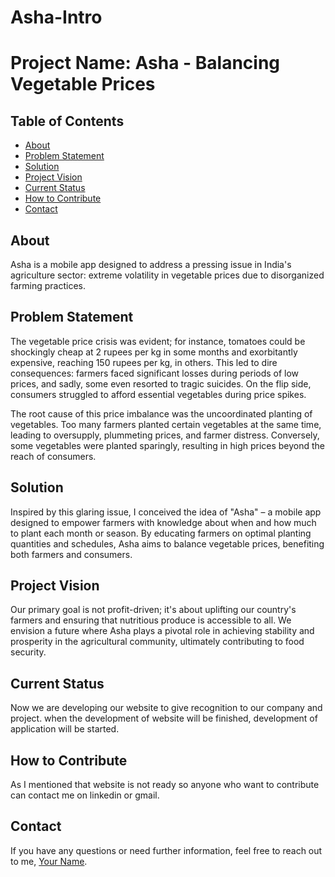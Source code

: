 # Asha-Intro
# Project Name: Asha - Balancing Vegetable Prices

## Table of Contents
- [About](#about)
- [Problem Statement](#problem-statement)
- [Solution](#solution)
- [Project Vision](#project-vision)
- [Current Status](#current-status)
- [How to Contribute](#how-to-contribute)
- [Contact](#contact)

## About

Asha is a mobile app designed to address a pressing issue in India's agriculture sector: extreme volatility in vegetable prices due to disorganized farming practices.

## Problem Statement

The vegetable price crisis was evident; for instance, tomatoes could be shockingly cheap at 2 rupees per kg in some months and exorbitantly expensive, reaching 150 rupees per kg, in others. This led to dire consequences: farmers faced significant losses during periods of low prices, and sadly, some even resorted to tragic suicides. On the flip side, consumers struggled to afford essential vegetables during price spikes.

The root cause of this price imbalance was the uncoordinated planting of vegetables. Too many farmers planted certain vegetables at the same time, leading to oversupply, plummeting prices, and farmer distress. Conversely, some vegetables were planted sparingly, resulting in high prices beyond the reach of consumers.

## Solution

Inspired by this glaring issue, I conceived the idea of "Asha" – a mobile app designed to empower farmers with knowledge about when and how much to plant each month or season. By educating farmers on optimal planting quantities and schedules, Asha aims to balance vegetable prices, benefiting both farmers and consumers.

## Project Vision

Our primary goal is not profit-driven; it's about uplifting our country's farmers and ensuring that nutritious produce is accessible to all. We envision a future where Asha plays a pivotal role in achieving stability and prosperity in the agricultural community, ultimately contributing to food security.

## Current Status
Now we are developing our website to give recognition to our company and project. when the development of website will be finished, development of application will be started.



## How to Contribute

As I mentioned that website is not ready so anyone who want to contribute can contact me on linkedin or gmail.


## Contact

If you have any questions or need further information, feel free to reach out to me, [Your Name](mailto:syedsaifali214@email.com).
